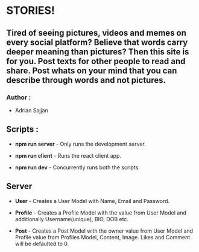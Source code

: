 # STORIES!

## Tired of seeing pictures, videos and memes on every social platform? Believe that words carry deeper meaning than pictures? Then this site is for you. Post texts for other people to read and share. Post whats on your mind that you can describe through words and not pictures.

### **Author :**

- Adrian Sajjan

## **Scripts :**

- **npm run server** -
  Only runs the development server.

- **npm run client** -
  Runs the react client app.
- **npm run dev** -
  Concurrently runs both the scripts.

## **Server**

- **User** -
  Creates a User Model with Name, Email and Password.

- **Profile** -
  Creates a Profile Model with the value from User Model and additionally Username(unique), BIO, DOB etc.

- **Post** -
  Creates a Post Model with the owner value from User Model and Profile value from Profiles Model, Content, Image. Likes and Comment will be defaulted to 0.
